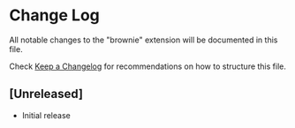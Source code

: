 # Change Log

All notable changes to the "brownie" extension will be documented in this file.

Check [Keep a Changelog](http://keepachangelog.com/) for recommendations on how to structure this file.

## [Unreleased]

- Initial release
